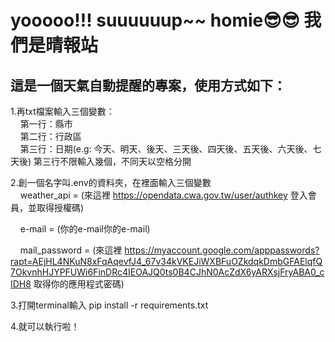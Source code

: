 # yooooo!!! suuuuuup~~ homie😎😎 我們是晴報站
## 這是一個天氣自動提醒的專案，使用方式如下：

1.再txt檔案輸入三個變數：  
&nbsp;&nbsp;&nbsp;&nbsp;第一行：縣市  
&nbsp;&nbsp;&nbsp;&nbsp;第二行：行政區  
&nbsp;&nbsp;&nbsp;&nbsp;第三行：日期(e.g: 今天、明天、後天、三天後、四天後、五天後、六天後、七天後) 第三行不限輸入幾個，不同天以空格分開  

2.創一個名字叫.env的資料夾，在裡面輸入三個變數  
&nbsp;&nbsp;&nbsp;&nbsp;weather_api = (來這裡 https://opendata.cwa.gov.tw/user/authkey 登入會員，並取得授權碼)  

&nbsp;&nbsp;&nbsp;&nbsp;e-mail = (你的e-mail你的e-mail)  

&nbsp;&nbsp;&nbsp;&nbsp;mail_password = (來這裡 https://myaccount.google.com/apppasswords?rapt=AEjHL4NKuN8xFqAqevfJ4_67v34kVKEJiWXBFuOZkdqkDmbGFAElqfQ7OkvnhHJYPFUWi6FinDRc4IEOAJQ0ts0B4CJhN0AcZdX6yARXsjFryABA0_cIDH8  取得你的應用程式密碼)  

3.打開terminal輸入 pip install -r requirements.txt  

4.就可以執行啦！